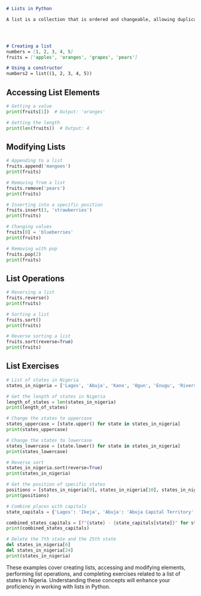 
```markdown
# Lists in Python

A list is a collection that is ordered and changeable, allowing duplicate members.




# Creating a list
numbers = [1, 2, 3, 4, 5]
fruits = ['apples', 'oranges', 'grapes', 'pears']

# Using a constructor
numbers2 = list((1, 2, 3, 4, 5))
```

## Accessing List Elements

```python
# Getting a value
print(fruits[1])  # Output: 'oranges'

# Getting the length
print(len(fruits))  # Output: 4
```

## Modifying Lists

```python
# Appending to a list
fruits.append('mangoes')
print(fruits)

# Removing from a list
fruits.remove('pears')
print(fruits)

# Inserting into a specific position
fruits.insert(3, 'strawberries')
print(fruits)

# Changing values
fruits[0] = 'blueberries'
print(fruits)

# Removing with pop
fruits.pop(2)
print(fruits)
```

## List Operations

```python
# Reversing a list
fruits.reverse()
print(fruits)

# Sorting a list
fruits.sort()
print(fruits)

# Reverse sorting a list
fruits.sort(reverse=True)
print(fruits)
```

## List Exercises

```python
# List of states in Nigeria
states_in_nigeria = ['Lagos', 'Abuja', 'Kano', 'Ogun', 'Enugu', 'Rivers', 'Kaduna', 'Ekiti', 'Oyo', 'Delta', 'Borno']

# Get the length of states in Nigeria
length_of_states = len(states_in_nigeria)
print(length_of_states)

# Change the states to uppercase
states_uppercase = [state.upper() for state in states_in_nigeria]
print(states_uppercase)

# Change the states to lowercase
states_lowercase = [state.lower() for state in states_in_nigeria]
print(states_lowercase)

# Reverse sort
states_in_nigeria.sort(reverse=True)
print(states_in_nigeria)

# Get the position of specific states
positions = [states_in_nigeria[9], states_in_nigeria[10], states_in_nigeria[29], states_in_nigeria[1], states_in_nigeria[4]]
print(positions)

# Combine places with capitals
state_capitals = {'Lagos': 'Ikeja', 'Abuja': 'Abuja Capital Territory', 'Kano': 'Kano', 'Ogun': 'Abeokuta', 'Enugu': 'Enugu', 'Rivers': 'Port Harcourt', 'Kaduna': 'Kaduna', 'Ekiti': 'Ado-Ekiti', 'Oyo': 'Ibadan', 'Delta': 'Asaba', 'Borno': 'Maiduguri'}

combined_states_capitals = [f"{state} - {state_capitals[state]}" for state in states_in_nigeria]
print(combined_states_capitals)

# Delete the 7th state and the 25th state
del states_in_nigeria[6]
del states_in_nigeria[24]
print(states_in_nigeria)
```

These examples cover creating lists, accessing and modifying elements, performing list operations, and completing exercises related to a list of states in Nigeria. Understanding these concepts will enhance your proficiency in working with lists in Python.
